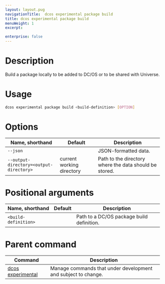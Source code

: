 ```yaml
---
layout: layout.pug
navigationTitle:  dcos experimental package build
title: dcos experimental package build
menuWeight: 1
excerpt:

enterprise: false
---
```


<!-- This source repo for this topic is https://github.com/dcos/dcos-docs -->

    
# Description
Build a package locally to be added to DC/OS or to be shared with Universe.

# Usage

```bash
dcos experimental package build <build-definition> [OPTION]
```

# Options

| Name, shorthand | Default | Description |
|---------|-------------|-------------|
| `--json`   |             |  JSON-formatted data. |
| `--output-directory=<output-directory>`   | current working directory | Path to the directory where the data should be stored.|
    
# Positional arguments

| Name, shorthand | Default | Description |
|---------|-------------|-------------|
| `<build-definition>`   |             |  Path to a DC/OS package build definition. |

# Parent command

| Command | Description |
|---------|-------------|
| [dcos experimental](/mesosphere/dcos/1.10/cli/command-reference/dcos-experimental/)   |  Manage commands that under development and subject to change. |     
